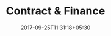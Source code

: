 ---
title: "Contract & Finance"
date: 2017-09-25T11:31:18+05:30
layout: contract-qc-published-review
property: "Hotel Eden"
status: "Active (Pending Review)"
url: /details/contract/hotel-eden/
slug: "hotel-eden/"

mainmenu:
 details: true
 contract: true

hashistory: false

qcstatus:
 publishedreview: true


---